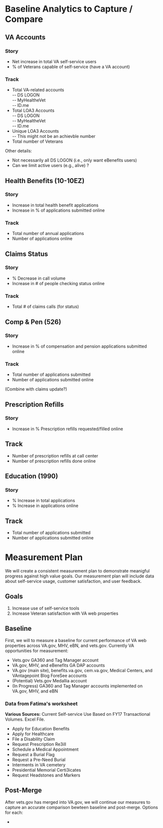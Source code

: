 # Baseline Analytics to Capture / Compare

## VA Accounts
### Story 
- Net increase in total VA self-service users
- % of Veterans capable of self-service (have a VA account) 

### Track 
- Total VA-related accounts  
-- DS LOGON  
-- MyHealtheVet  
-- ID.me  
- Total LOA3 Accounts  
-- DS LOGON  
-- MyHealtheVet  
-- ID.me  
- Unique LOA3 Accounts  
-- This might not be an achievble number
- Total number of Veterans 

Other details: 
- Not necessarily all DS LOGON (i.e., only want eBenefits users)
- Can we limit active users (e.g., alive) ? 


## Health Benefits (10-10EZ)
### Story 
- Increase in total health benefit applications 
- Increase in % of applications submitted online 

### Track 
- Total number of annual applications
- Number of applications online

## Claims Status 
### Story 
- % Decrease in call volume 
- Increase in # of people checking status online

### Track
- Total # of claims calls (for status) 

## Comp & Pen (526)  
### Story 
- Increase in % of compensation and pension applications submitted online 

### Track 
- Total number of applications submitted
- Number of applications submitted online 

(Combine with claims update?) 

## Prescription Refills 
### Story 
- Increase in % Prescription refills requested/filled online 

## Track
- Number of prescription refills at call center
- Number of prescription refills done online

## Education (1990) 
### Story
- % Increase in total applications
- % Increase in applications online 

## Track
- Total number of applications submitted
- Number of applications submitted online


# Measurement Plan

We will create a consistent measurement plan to demonstrate meanigful progress against high value goals. Our measurement plan will include data about self-service usage, customer satisfaction, and user feedback.

## Goals

1. Increase use of self-service tools
2. Increase Veteran satisfaction with VA web properties

## Baseline
First, we will to measure a baseline for current performance of VA web properties across VA.gov, MHV, eBN, and vets.gov. Currently VA opportunities for measurement:
- Vets.gov GA360 and Tag Manager account
- VA.gov, MHV, and eBenefits GA DAP accounts
- VA.gov (main site), benefits.va.gov, cem.va.gov, Medical Centers, and VAntagepoint Blog ForeSee accounts
- (Potential) Vets.gov Medallia account
- (In Progress) GA360 and Tag Manager accounts implemented on VA.gov, MHV, and eBN

### Data from Fatima's worksheet
**Various Sources:** Current Self-service Use Based on FY17 Transactional Volumes. Excel File.
  - Apply for Education Benefits
  - Apply for Healthcare
  - File a Disability Claim
  - Request Prescription Re3ill
  - Schedule a Medical Appointment
  - Request a Burial Flag
  - Request a Pre-Need Burial
  - Interments in VA cemetery
  - Presidential Memorial Certi3icates
  - Request Headstones and Markers

## Post-Merge
After vets.gov has merged into VA.gov, we will continue our measures to capture an accurate comparison bewteen baseline and post-merge. Options for each:

- 
